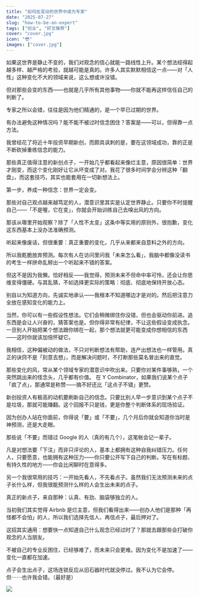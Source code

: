 ```yaml
---
title: "如何在变动的世界中成为专家"
date: "2025-07-27"
slug: "how-to-be-an-expert"
tags: ["创业", "好文推荐"]
cover: "cover.jpg"
icon: "😎"
images: ["cover.jpg"]
---
```

如果这世界是静止不变的，我们对观念的信心就能一路线性上升。某个想法经得起越多样、越严格的考验，就越可能是真的。许多人其实默默相信这一点——对「人性」这种变化不大的领域来说，这么想或许没错。



但对那些会变的东西——也就是几乎所有其他事物——你就不能再这样信任自己的判断了。



专家之所以会错，往往是因为他们精通的，是一个早已过期的世界。



有办法避免这种情况吗？能不能不被过时信念困住？答案是——可以，但得靠一点方法。



我曾经花了将近十年投资早期新创，而颇具讽刺的是，要在这领域成功，靠的正是不断砍掉重练信念的能力。



那些真正值得注意的新创点子，一开始几乎都看起来像烂主意，原因很简单：世界才刚变，而这个变化刚好让它从坏变成了对。我花了很多时间学会分辨这种「翻盘」，而这套技巧，其实也能套用在一切新想法上。



第一步，养成一种信念：世界一定会变。



那些对自己观点越来越笃定的人，潜意识里其实是认定世界静止。只要你不时提醒自己——「不是喔，它在变」，你就会开始训练自己去嗅出风的方向。



那该从哪里开始观察？除了「人性不太变」这条中等实用的原则外，很抱歉，变化这东西基本上没办法准确预测。



听起来像废话，但很重要：真正重要的变化，几乎从来都来自意料之外的方向。



所以我乾脆放弃预测。每次有人在访问里问我「未来怎么看」，我脑中都像没读书的考生一样拼命乱掰出一个听起来不错的答案。



但这不是因为我懒。恰好相反——我觉得，预测未来不但命中率可怜，还会让你思维变得僵硬。与其乱猜，不如选择更实际的策略：彻底、彻底地保持开放心态。



别自以为知道方向，先诚实地承认——我根本不知道哪边才是对的。然后把注意力全放在感知变化的能力上。



当然，你可以有一些假设性想法。它们会稍微绑住你没错，但也会驱动你前进。追东西是会让人兴奋的，猜答案也是。但你得非常有纪律，不让这些假设变成执念。
一旦别人开始把某个想法跟你绑在一起，那个想法就更可能变成你想相信的东西——这时你就该加倍怀疑它。



我相信，这种偏被动的做法，不只对判断想法有帮助，连产出想法也一样管用。真正的诀窍不是「刻意去想」，而是解决问题时，不打断那些莫名冒出来的直觉。



那些变化的风，常从某个领域专家的潜意识中吹出来。只要你对某件事够熟，一个突然跳出来的怪念头，几乎都有价值。
在 Y Combinator，如果我们说某个点子「疯了点」，那通常是称赞——搞不好还比「这点子不错」更赞。



新创投资人有极高的动机要刷新自己的信念。只要比别人早一步意识到某个点子不是垃圾，那就可能赚翻。这个回报不只是钱，更是你整个判断体系的现场验证。



因为创办人站在你面前，你得说「要」或「不要」，几个月后你就会知道你当时是神预测，还是大走眼。



那些说「不要」而错过 Google 的人（真的有几个），这笔帐会记一辈子。



凡是对想法要「下注」而非只评论的人，基本上都拥有这种自我纠错压力。任何人，只要愿意，也能拥有这种压力——你只要公开写下自己的判断。写在有标题、有持久性的地方——你会比闲聊时在意得多。



另一个我很常用的技巧：一开始先看人，不先看点子。虽然我们无法预测未来的点子长什么样，但我很能预测什么样的人会生出未来的点子。



真正的新点子，来自那种：认真、有劲、脑袋够独立的人。



当初我们其实觉得 Airbnb 是烂主意，但我们看得出来——创办人他们是那种「再怪都不会怕」的人，所以我们选择先信人、再信点子，最后押对了。



这招其实通用：想要快一点知道自己什么观念已经过时了？那就去跟那些会打破你观念的人当朋友。



不被自己的专业反困住，已经够难了，而未来只会更难。因为变化不是加速了——变化一直都在加速。



点子会生出点子，这场连锁反应从旧石器时代就没停过。我不认为它会停。
但⋯⋯也许我会错。（最好是）




![](https://prod-files-secure.s3.us-west-2.amazonaws.com/112d0858-5090-4d34-a606-b75eb8d65fd2/46476355-9cf3-4e99-9b7a-3531bc426380/1000202064.png?X-Amz-Algorithm=AWS4-HMAC-SHA256&X-Amz-Content-Sha256=UNSIGNED-PAYLOAD&X-Amz-Credential=ASIAZI2LB466RAOFJ3CS%2F20251021%2Fus-west-2%2Fs3%2Faws4_request&X-Amz-Date=20251021T104845Z&X-Amz-Expires=3600&X-Amz-Security-Token=IQoJb3JpZ2luX2VjEFkaCXVzLXdlc3QtMiJHMEUCIArfNqq%2BMOSFfct6%2Bv7fgs3%2FkyQ77d8DdpXafRt%2BH4ybAiEA62vkK2Q3AcUaE7aXkHdKmwwsaVG60DtdVkWBs7Z27Dsq%2FwMIEhAAGgw2Mzc0MjMxODM4MDUiDGkmsvhASk%2B6t7b7ayrcA9t6kvNakAKtFtWd9pzfYKDBQ7i87sEZ8ZzPlyyTCH5VI7b5rD8Bare0o2vh3FhAcD7R4ANLEos%2FQ0tM9MVhTNhk%2Fo4UXTbWS%2FfNqZRU4xetqJ4JzZ3QO38JO2E1bx3ggxTwAuQh%2FDSwZztE4K7QZZ90b85srjALJ6w%2Bqsg%2F%2F05K0uExO%2BP3eCD9HwPIech2k77mBH414TT%2FwhIVngyK%2FloI2%2Flnu6Xk7APEFav6b%2FnkuzNUu%2FRHZmDGU18%2BbT8FoDSsUC24mp30kl9ca4Bpi62cSyUS%2F6hHqkA4869GB1ihlgJTGNniMM%2Br9cyYF7%2BAsMKj8PJzrfcY3xif%2BOXSidmPCxMfJfBplBc%2FJAFTotohMB3vSRj2AAojD9oGVzivmT2iPjEWYNdR4hlpVCAJa005vmGJOkRXLVmnB4FyPBmYu0a61r9oygN1Ek2a8q2fgbnR%2Bmzm29JwYkDKUU5WacDF0kAxnSgKJHFZSxuOZ4gUwGd98UoKH2n3n1HdJMcyYrr9zvSqVdogIB8UEsp5U7WGz6o0%2BXmXPEGSxu9tqyo%2Fq8iwtKFAoSYPgL3dVjNMKWAjv02JvifHpgaN%2FGNklPb4aG26NNcwfztzkNEkJq6hLFCQssKp3TaUoxvDMNeU3ccGOqUB5m%2B7oxCYzFdXUlWY%2F8ELpqLkVz7zIYnDVdDPcElhZlQvYYJuNuT3adrMCrk1s%2FwcSIeU63GT2BHwwkQBB866AVWmZl2RRZeCyikxavmgGTmfHr1Ftm6hAe8G7Il95LFpFh57i80OcVP9DiIk%2FsB52GOm4byXFzUIaGq1ovHDYcc9eB22XL7hT87MVyve18a92u1ANjJynFGL9SAll6eyKGHwOsta&X-Amz-Signature=b33c4652eefdcbeb27fd5051d249582828ee2c24f0420e944e4747f3dab034ee&X-Amz-SignedHeaders=host&x-amz-checksum-mode=ENABLED&x-id=GetObject)

